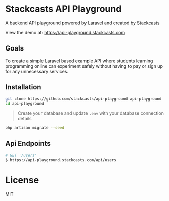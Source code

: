 # Stackcasts API Playground

A backend API playground powered by [Laravel](https://laravel.com) and created by [Stackcasts](https://www.stackcasts.com)

View the demo at: https://api-playground.stackcasts.com

## Goals

To create a simple Laravel based example API where students learning programming online can experiment safely without having to pay or sign up for any unnecessary services.

## Installation

```sh
git clone https://github.com/stackcasts/api-playground api-playground
cd api-playground
```

> Create your database and update `.env` with your database connection details

```sh
php artisan migrate --seed
```

## Api Endpoints

```sh
# GET '/users'
$ https://api-playground.stackcasts.com/api/users
```


# License

MIT
